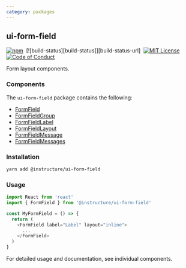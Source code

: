 ```yaml
---
category: packages
---
```


## ui-form-field

[![npm][npm]][npm-url]&nbsp;
[![build-status][build-status]][build-status-url]&nbsp;
[![MIT License][license-badge]][license]&nbsp;
[![Code of Conduct][coc-badge]][coc]

Form layout components.

### Components

The `ui-form-field` package contains the following:

- [FormField](#FormField)
- [FormFieldGroup](#FormFieldGroup)
- [FormFieldLabel](#FormFieldLabel)
- [FormFieldLayout](#FormFieldLayout)
- [FormFieldMessage](#FormFieldMessage)
- [FormFieldMessages](#FormFieldMessages)

### Installation

```sh
yarn add @instructure/ui-form-field
```

### Usage

```js
import React from 'react'
import { FormField } from '@instructure/ui-form-field'

const MyFormField = () => {
  return (
    <FormField label="Label" layout="inline">
      ...
    </FormField>
  )
}
```

For detailed usage and documentation, see individual components.

[npm]: https://img.shields.io/npm/v/@instructure/ui-form-field.svg
[npm-url]: https://npmjs.com/package/@instructure/ui-form-field
[license-badge]: https://img.shields.io/npm/l/instructure-ui.svg?style=flat-square
[license]: https://github.com/instructure/instructure-ui/blob/master/LICENSE
[coc-badge]: https://img.shields.io/badge/code%20of-conduct-ff69b4.svg?style=flat-square
[coc]: https://github.com/instructure/instructure-ui/blob/master/CODE_OF_CONDUCT.md
